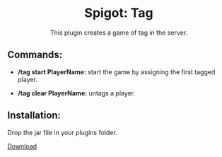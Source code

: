 <p align="center">
  <h1 align="center">Spigot: Tag</h1>
  <p align="center">This plugin creates a game of tag in the server.<p>
  <p align="center">
  
## Commands:
  - **/tag start PlayerName:** start the game by assigning the first tagged player.
  
  - **/tag clear PlayerName:** untags a player.
  
## Installation:
Drop the jar file in your plugins folder.

[Download](https://www.spigotmc.org/resources/tag-minigame.78312/)
